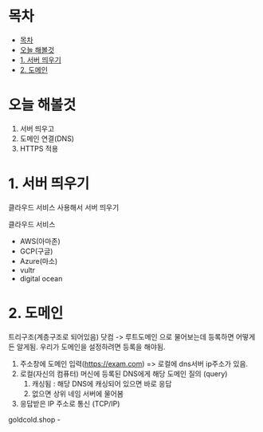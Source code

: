 # 목차

- [목차](#목차)
- [오늘 해볼것](#오늘-해볼것)
- [1. 서버 띄우기](#1-서버-띄우기)
- [2. 도메인](#2-도메인)

# 오늘 해볼것

1. 서버 띄우고
2. 도메인 연결(DNS)
3. HTTPS 적용

# 1. 서버 띄우기

클라우드 서비스 사용해서 서버 띄우기

클라우드 서비스

- AWS(아마존)
- GCP(구글)
- Azure(마소)
- vultr
- digital ocean

# 2. 도메인

트리구조(계층구조로 되어있음)
닷컴 -> 루트도메인 으로 물어보는데 등록하면 어떻게든 알게됨.
우리가 도메인을 설정하려면 등록을 해야됨.

1. 주소창에 도메인 입력(https://exam.com) => 로컬에 dns서버 ip주소가 있음.
2. 로컬(자신의 컴퓨터) 머신에 등록된 DNS에게 해당 도메인 질의 (query)
   1. 캐싱됨 : 해당 DNS에 캐싱되어 있으면 바로 응답
   2. 없으면 상위 네임 서버에 물어봄
3. 응답받은 IP 주소로 통신 (TCP/IP)



goldcold.shop - 
